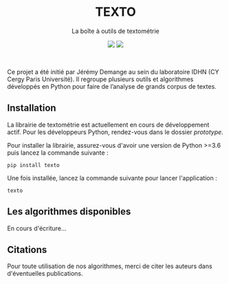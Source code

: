 <h1 align="center">TEXTO</h1>
<p align="center">La boîte à outils de textométrie</p>
<p align="center">
  <img src="https://forthebadge.com/images/badges/made-with-python.svg"/>
  <img src="https://forthebadge.com/images/badges/built-with-love.svg"/>
</p>
<br/>

Ce projet a été initié par Jérémy Demange au sein du laboratoire IDHN (CY Cergy Paris Université). Il regroupe plusieurs outils et algorithmes développés en Python pour faire de l’analyse de grands corpus de textes.

## Installation

La librairie de textométrie est actuellement en cours de développement actif. Pour les développeurs Python, rendez-vous dans le dossier _prototype_.

Pour installer la librairie, assurez-vous d'avoir une version de Python >=3.6 puis lancez la commande suivante :

```
pip install texto
```

Une fois installée, lancez la commande suivante pour lancer l'application :

```
texto
```

## Les algorithmes disponibles

En cours d'écriture...

## Citations

Pour toute utilisation de nos algorithmes, merci de citer les auteurs dans d'éventuelles publications.
